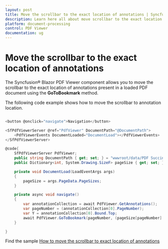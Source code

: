 ```yaml
---
layout: post
title: Move the scrollbar to the exact location of annotations | Syncfusion
description: Learn here all about move scrollbar to the exact location of annotations in Syncfusion Blazor PDF Viewer component and more.
platform: document-processing
control: PDF Viewer
documentation: ug
---
```


# Move the scrollbar to the exact location of annotations

The Syncfusion&reg; Blazor PDF Viewer component allows you to move the scrollbar to the exact location of annotations present in a loaded PDF document using the **GoToBookmark** method.

The following code example shows how to move the scrollbar to annotation location.

```csharp

<button @onclick="navigate">Navigation</button>

<SfPdfViewerServer @ref="PdfViewer" DocumentPath="@DocumentPath">
    <PdfViewerEvents DocumentLoaded="DocumentLoad"></PdfViewerEvents>
</SfPdfViewerServer>

@code{
    SfPdfViewerServer PdfViewer;
    public string DocumentPath { get; set; } = "wwwroot/data/PDF Succinctly.pdf";
    public Dictionary<int, System.Drawing.SizeF> pageSize { get; set; }

    private void DocumentLoad(LoadEventArgs args)
    {
        pageSize = args.PageData.PageSizes;
    }

    private async void navigate()
    {
        var annotationCollection = await PdfViewer.GetAnnotations();
        var pageNumber = (annotationCollection[0].PageNumber);
        var Y = annotationCollection[0].Bound.Top;
        await PdfViewer.GoToBookmark(pageNumber, (pageSize[pageNumber].Height - Y));
    }

}

```

Find the sample [How to move the scrollbar to exact location of annotations](https://www.syncfusion.com/downloads/support/directtrac/general/ze/TestApp-1621872311)